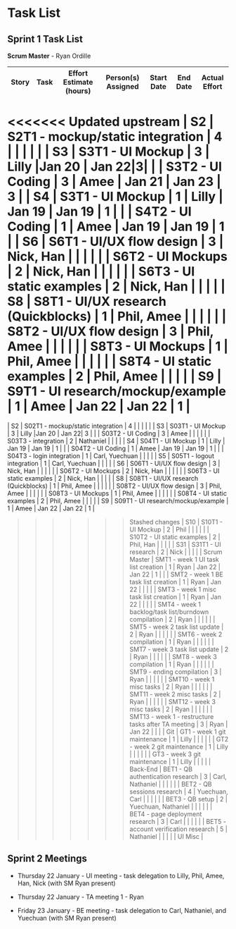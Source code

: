 # Task List
## Sprint 1 Task List

**Scrum Master** - Ryan Ordille

| Story        | Task             | Effort Estimate (hours) | Person(s) Assigned | Start Date | End Date | Actual Effort |
| -----------: | :--------------- | :---------------------: | :----------------: | :--------: | :------: | :-----------: |
<<<<<<< Updated upstream
| S2           | S2T1 - mockup/static integration | 4 | | | | |
| S3           | S3T1 - UI Mockup | 3 | Lilly |Jan 20 | Jan 22|3|
|              | S3T2 - UI Coding | 3 | Amee | Jan 21 | Jan 23 | 3 |
| S4           | S3T1 - UI Mockup | 1 | Lilly | Jan 19 | Jan 19 | 1  |
|              | S4T2 - UI Coding | 1 | Amee | Jan 19 | Jan 19 | 1  |
| S6           | S6T1 - UI/UX flow design | 3 | Nick, Han | | | |
|              | S6T2 - UI Mockups | 2 | Nick, Han | | | |
|              | S6T3 - UI static examples | 2 | Nick, Han | | | |
| S8           | S8T1 - UI/UX research (Quickblocks) | 1  | Phil, Amee | | | |
|              | S8T2 - UI/UX flow design | 3 | Phil, Amee | | | |
|              | S8T3 - UI Mockups | 1  | Phil, Amee | | | |
|              | S8T4 - UI static examples | 2 | Phil, Amee | | | |
| S9           | S9T1 - UI research/mockup/example | 1 | Amee | Jan 22 | Jan 22 | 1 |
=======
| S2           | S02T1 - mockup/static integration | 4 | | | | |
| S3           | S03T1 - UI Mockup | 3 | Lilly |Jan 20 | Jan 22| 3 |
|              | S03T2 - UI Coding | 3 | Amee | | | |
|              | S03T3 - integration | 2 | Nathaniel | | | |
| S4           | S04T1 - UI Mockup | 1 | Lilly | Jan 19 | Jan 19 | 1  |
|              | S04T2 - UI Coding | 1 | Amee | Jan 19 | Jan 19 | 1  |
|              | S04T3 - login integration | 1 | Carl, Yuechuan | | | |
| S5           | S05T1 - logout integration | 1 | Carl, Yuechuan | | | |
| S6           | S06T1 - UI/UX flow design | 3 | Nick, Han | | | |
|              | S06T2 - UI Mockups | 2 | Nick, Han | | | |
|              | S06T3 - UI static examples | 2 | Nick, Han | | | |
| S8           | S08T1 - UI/UX research (Quickblocks) | 1  | Phil, Amee | | | |
|              | S08T2 - UI/UX flow design | 3 | Phil, Amee | | | |
|              | S08T3 - UI Mockups | 1  | Phil, Amee | | | |
|              | S08T4 - UI static examples | 2 | Phil, Amee | | | |
| S9           | S09T1 - UI research/mockup/example | 1 | Amee | Jan 22 | Jan 22 | 1 |
>>>>>>> Stashed changes
| S10          | S10T1 - UI Mockup | 2 | Phil | | | |
|              | S10T2 - UI static examples | 2 | Phil, Han | | | |
| S31          | S31T1 - UI research | 2 | Nick | | | |
| Scrum Master | SMT1 - week 1 UI task list creation | 1 | Ryan | Jan 22 | Jan 22 | 1  |
|              | SMT2 - week 1 BE task list creation | 1 | Ryan | Jan 22 | | |
|              | SMT3 - week 1 misc task list creation | 1 | Ryan | Jan 22 | | |
|              | SMT4 - week 1 backlog/task list/burndown compilation | 2 | Ryan | | | |
|              | SMT5 - week 2 task list update | 2 | Ryan | | | |
|              | SMT6 - week 2 compilation | 1 | Ryan | | | |
|              | SMT7 - week 3 task list update | 2 | Ryan | | | |
|              | SMT8 - week 3 compilation | 1 | Ryan | | | |
|              | SMT9 - ending compilation | 3 | Ryan | | | |
|              | SMT10 - week 1 misc tasks | 2 | Ryan | | | |
|              | SMT11 - week 2 misc tasks | 2 | Ryan | | | |
|              | SMT12 - week 3 misc tasks | 2 | Ryan | | | |
|              | SMT13 - week 1 - restructure tasks after TA meeting | 3 | Ryan | Jan 22 | | |
| Git          | GT1 - week 1 git maintenance | 1 | Lilly | | | |
|              | GT2 - week 2 git maintenance | 1 | Lilly | | | |
|              | GT3 - week 3 git maintenance | 1 | Lilly | | | |
| Back-End     | BET1 - QB authentication research | 3 | Carl, Nathaniel | | | |
|              | BET2 - QB sessions research | 4 | Yuechuan, Carl | | | |
|              | BET3 - QB setup | 2 | Yuechuan, Nathaniel | | | |
|              | BET4 - page deployment research | 3 | Carl | | | |
|              | BET5 - account verification research | 5 | Nathaniel | | | |
| UI Misc      |

## Sprint 2 Meetings

* Thursday 22 January - UI meeting - task delegation to Lilly, Phil, Amee, Han, Nick (with SM Ryan present)

* Thursday 22 January - TA meeting 1 - Ryan

* Friday 23 January - BE meeting - task delegation to Carl, Nathaniel, and Yuechuan (with SM Ryan present)
